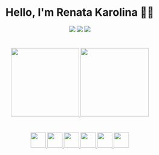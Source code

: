 <h1 align="center">Hello, I'm Renata Karolina 🙋‍♀️</h1>


<div align="center">
  <a href="https://twitter.com/renatarko_"><img src="https://img.shields.io/badge/Twitter-7097e9?style=for-the-badge&logo=twitter&logoColor=white"></a>
  <a href="https://www.instagram.com/renata_rko/"><img src="https://img.shields.io/badge/Instagram-D62976?style=for-the-badge&logo=instagram&logoColor=white"></a>
  <a href="https://www.facebook.com/renata.rko"><img src="https://img.shields.io/badge/Facebook-3B5998?style=for-the-badge&logo=facebook&logoColor=white"></a>
</nav>

#

<div align="center">
  <a href="https://github.com/renatarko">
  <img height="180em" src="https://github-readme-stats.vercel.app/api?username=renatarko&show_icons=true&theme=omni">
  <img height="180em" src="https://github-readme-stats.vercel.app/api/top-langs/?username=renatarko&layout=compact&theme=omni">
</div>

#

<div align="center">
  <a href="https://developer.mozilla.org/pt-BR/docs/Web/HTML">
    <img widht="40" height="40" src="https://cdn.jsdelivr.net/gh/devicons/devicon/icons/html5/html5-plain.svg" />
  </a>
  <a href="https://developer.mozilla.org/pt-BR/docs/Web/CSS">
    <img widht="40" height="40" src="https://cdn.jsdelivr.net/gh/devicons/devicon/icons/css3/css3-plain.svg" />
  <a/>
  <a href="https://developer.mozilla.org/pt-BR/docs/Web/JavaScript">
    <img widht="40" height="40" src="https://cdn.jsdelivr.net/gh/devicons/devicon/icons/javascript/javascript-plain.svg" />
  <a/>
  <a href="https://react.dev/learn">
    <img widht="40" height="40" src="https://upload.wikimedia.org/wikipedia/commons/a/a7/React-icon.svg" />
  <a/>
  <a href="https://www.typescriptlang.org/">
    <img widht="40" height="40" src="https://static-00.iconduck.com/assets.00/typescript-icon-icon-1024x1024-vh3pfez8.png" />
  <a/>
    <a href="https://git-scm.com/doc">
      <img widht="40" height="40" src="https://git-scm.com/images/logos/downloads/Git-Icon-1788C.png"/>
    </a>
</div>

